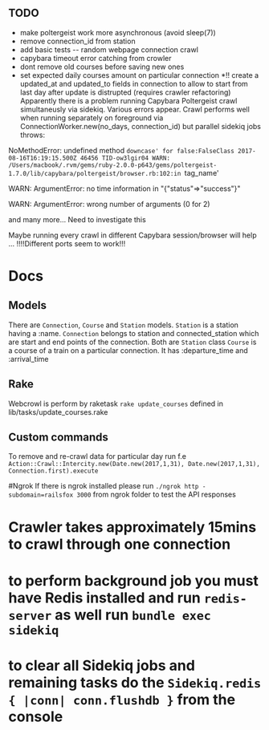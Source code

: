 ## TODO
* make poltergeist work more asynchronous (avoid sleep(7))
* remove connection_id from station
* add basic tests
-- random webpage connection crawl
* capybara timeout error catching from crowler
* dont remove old courses before saving new ones
* set expected daily courses amount on particular connection
*!! create a updated_at and updated_to fields in connection to allow to start from last day after update is distrupted (requires crawler refactoring)
Apparently there is a problem running Capybara Poltergeist crawl simultaneusly via sidekiq. Various errors appear. Crawl performs well when running separately on foreground via ConnectionWorker.new(no_days, connection_id) but parallel sidekiq jobs throws:

NoMethodError: undefined method `downcase' for false:FalseClass
2017-08-16T16:19:15.500Z 46456 TID-ow3lgir04 WARN: /Users/macbook/.rvm/gems/ruby-2.0.0-p643/gems/poltergeist-1.7.0/lib/capybara/poltergeist/browser.rb:102:in `tag_name'

WARN: ArgumentError: no time information in "{\"status\"=>\"success\"}"

WARN: ArgumentError: wrong number of arguments (0 for 2)

and many more...
Need to investigate this

Maybe running every crawl in different Capybara session/browser will help ...
!!!!Different ports seem to work!!!

# Docs
## Models
There are `Connection`, `Course` and `Station` models.
`Station` is a station having a :name.
`Connection` belongs to station and connected_station which are start and end points of the connection. Both are `Station` class
`Course` is a course of a train on a particular connection. It has :departure_time and :arrival_time

## Rake
Webcrowl is perform by raketask `rake update_courses` defined in lib/tasks/update_courses.rake

## Custom commands
To remove and re-crawl data for particular day run f.e `Action::Crawl::Intercity.new(Date.new(2017,1,31), Date.new(2017,1,31), Connection.first).execute`

#Ngrok
If there is ngrok installed please run `./ngrok http -subdomain=railsfox 3000` from ngrok folder to test the API responses

# Crawler takes approximately 15mins to crawl through one connection

# to perform background job you must have Redis installed and run `redis-server` as well run `bundle exec sidekiq`
# to clear all Sidekiq jobs and remaining tasks do the `Sidekiq.redis { |conn| conn.flushdb }` from the console

